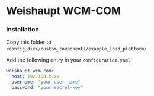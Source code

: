 # Weishaupt WCM-COM


### Installation

Copy this folder to `<config_dir>/custom_components/example_load_platform/`.

Add the following entry in your `configuration.yaml`:

```yaml
weishaupt_wcm_com:
  host: 192.168.x.xx
  username: "your-user-name"
  password: "your-secret-key"
```
